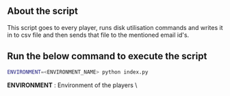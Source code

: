 ## About the script

This script goes to every player, runs disk utilisation commands and writes it in to csv file and then sends that file to the mentioned email id's.



## Run the below command to execute the script

```sh
ENVIRONMENT=<ENVIRONMENT_NAME> python index.py
```

**ENVIRONMENT** : Environment of the players \
